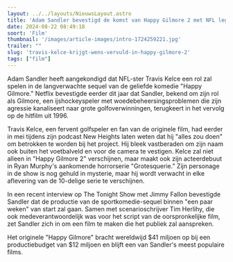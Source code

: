 ```yaml
---
layout: ../../layouts/NieuwsLayout.astro
title: 'Adam Sandler bevestigd de komst van Happy Gilmore 2 met NFL legende in de cast'
date: 2024-08-22 08:49:18
soort: 'Film'
thumbnail: '/images/article-images/intro-1724259221.jpg'
trailer: ""
slug: 'travis-kelce-krijgt-wens-vervuld-in-happy-gilmore-2'
tags: ["film"]
---
```


Adam Sandler heeft aangekondigd dat NFL-ster Travis Kelce een rol zal spelen in de langverwachte sequel van de geliefde komedie "Happy Gilmore." Netflix bevestigde eerder dit jaar dat Sandler, bekend om zijn rol als Gilmore, een ijshockeyspeler met woedebeheersingsproblemen die zijn agressie kanaliseert naar grote golfoverwinningen, terugkeert in het vervolg op de hitfilm uit 1996.

Travis Kelce, een fervent golfspeler en fan van de originele film, had eerder in mei tijdens zijn podcast New Heights laten weten dat hij "alles zou doen" om betrokken te worden bij het project. Hij bleek vastberaden om zijn naam ook buiten het voetbalveld en voor de camera te vestigen. Kelce zal niet alleen in "Happy Gilmore 2" verschijnen, maar maakt ook zijn acteerdebuut in Ryan Murphy's aankomende horrorserie "Grotesquerie." Zijn personage in de show is nog gehuld in mysterie, maar hij wordt verwacht in elke aflevering van de 10-delige serie te verschijnen.

In een recent interview op The Tonight Show met Jimmy Fallon bevestigde Sandler dat de productie van de sportkomedie-sequel binnen "een paar weken" van start zal gaan. Samen met scenarioschrijver Tim Herlihy, die ook medeverantwoordelijk was voor het script van de oorspronkelijke film, zet Sandler zich in om een film te maken die het publiek zal aanspreken.

Het originele "Happy Gilmore" bracht wereldwijd $41 miljoen op bij een productiebudget van $12 miljoen en blijft een van Sandler's meest populaire films.
